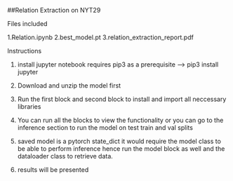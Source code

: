 
##Relation Extraction on NYT29

Files included

1.Relation.ipynb
2.best_model.pt
3.relation_extraction_report.pdf


Instructions

1. install jupyter notebook requires pip3 as a prerequisite
--> pip3 install jupyter

2. Download and unzip the model first

3. Run the first block and second block to install and import all neccessary libraries

4. You can run all the blocks to view the functionality or you can go to the inference section to run the model on test train and val splits

5. saved model is a pytorch state_dict it would require the model class to be able to perform inference hence run the model block as well and the dataloader class to retrieve data. 

6. results will be presented 
